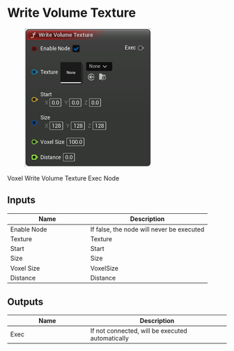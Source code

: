 # Write Volume Texture

<div align="left" data-full-width="false">

<figure><img src="../../../api/Exec Nodes/Write_Volume_Texture.png" alt=""><figcaption></figcaption></figure>

</div>

Voxel Write Volume Texture Exec Node

## Inputs

<table><thead><tr><th width="170">Name</th><th>Description</th></tr></thead><tbody><tr><td>Enable Node</td><td>If false, the node will never be executed</td></tr><tr><td>Texture</td><td>Texture</td></tr><tr><td>Start</td><td>Start</td></tr><tr><td>Size</td><td>Size</td></tr><tr><td>Voxel Size</td><td>VoxelSize</td></tr><tr><td>Distance</td><td>Distance</td></tr></tbody></table>

## Outputs

<table><thead><tr><th width="170">Name</th><th>Description</th></tr></thead><tbody><tr><td>Exec</td><td>If not connected, will be executed automatically</td></tr></tbody></table>
